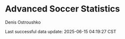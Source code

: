 # Advanced Soccer Statistics
Denis Ostroushko

<!-- gfm -->

Last successful data update: 2025-06-15 04:19:27 CST
